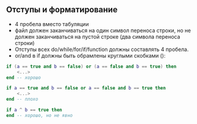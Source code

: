 ## Отступы и форматирование

+ 4 пробела вместо табуляции
+ файл должен заканчиваться на один символ переноса строки, но не должен заканчиваться на пустой строке (два символа переноса строки)
+ Отступы всех do/while/for/if/function должны составлять 4 пробела.
+ or/and в if должны быть обрамлены круглыми скобками ():
```lua
if (a == true and b == false) or (a == false and b == true) then
    <...>
end -- хорошо

if a == true and b == false or a == false and b == true then
    <...>
end -- плохо

if a ^ b == true then
end -- хорошо, но не явно
```

<!--stackedit_data:
eyJoaXN0b3J5IjpbMTgzNjE0Mjg2MCw0OTE0MTQxMTAsLTEwNz
YwNDk2OTFdfQ==
-->